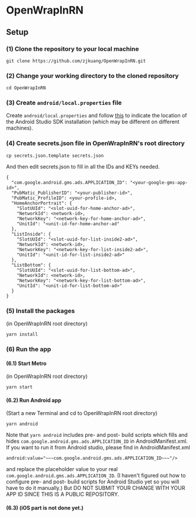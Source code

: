 # OpenWrapInRN

## Setup

### (1) Clone the repository to your local machine
```
git clone https://github.com/zjkuang/OpenWrapInRN.git
```

### (2) Change your working directory to the cloned repository
```
cd OpenWrapInRN
```

### (3) Create `android/local.properties` file
Create `android/local.properties` and follow [this](https://stackoverflow.com/a/54234228/7455975) to indicate the location of the Android Studio SDK installation (which may be different on different machines).

### (4) Create secrets.json file in OpenWrapInRN's root directory
```
cp secrets.json.template secrets.json
```
And then edit secrets.json to fill in all the IDs and KEYs needed.
```
{
  "com.google.android.gms.ads.APPLICATION_ID": "<your-google-gms-app-id>",
  "PubMatic_PublisherID": "<your-publisher-id>",
  "PubMatic_ProfileID": <your-profile-id>,
  "HomeAnchorPortrait": {
    "SlotUUId": "<slot-uuid-for-home-anchor-ad>",
    "NetworkId": <network-id>,
    "NetworkKey": "<network-key-for-home-anchor-ad>",
    "UnitId": "<unit-id-for-home-anchor-ad"
  },
  "ListInside": {
    "SlotUUId": "<slot-uuid-for-list-inside2-ad>",
    "NetworkId": <network-id>,
    "NetworkKey": "<network-key-for-list-inside2-ad>",
    "UnitId": "<unit-id-for-list-inside2-ad>"
  },
  "ListBottom": {
    "SlotUUId": "<slot-uuid-for-list-bottom-ad>",
    "NetworkId": <network-id>,
    "NetworkKey": "<network-key-for-list-bottom-ad>",
    "UnitId": "<unit-id-for-list-bottom-ad>"
  }
}
```

### (5) Install the packages
(in OpenWrapInRN root directory)
```
yarn install
```

### (6) Run the app
#### (6.1) Start Metro
(in OpenWrapInRN root directory)
```
yarn start
```

#### (6.2) Run Android app
(Start a new Terminal and cd to OpenWrapInRN root directory)
```
yarn android
```
Note that `yarn android` includes pre- and post- build scripts which fills and hides `com.google.android.gms.ads.APPLICATION_ID` in AndroidManifest.xml. If you want to run it from Android studio, please find in AndroidManifest.xml
```
android:value="~~~com.google.android.gms.ads.APPLICATION_ID~~~"/>
```
and replace the placeholder value to your real `com.google.android.gms.ads.APPLICATION_ID`. (I haven't figured out how to configure pre- and post- build scripts for Android Studio yet so you will have to do it manually.) But DO NOT SUBMIT YOUR CHANGE WITH YOUR APP ID SINCE THIS IS A PUBLIC REPOSITORY.

#### (6.3) (iOS part is not done yet.)
